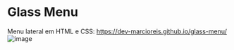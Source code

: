 # Glass Menu
Menu lateral em HTML e CSS: https://dev-marcioreis.github.io/glass-menu/ <br>
![image](https://user-images.githubusercontent.com/122680054/212545096-35aabc0e-4ceb-4f71-b2a5-e63c0fb32ec4.png)
